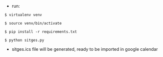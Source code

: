 - run:

`$ virtualenv venv`

`$ source venv/bin/activate`

`$ pip install -r requirements.txt`

`$ python sitges.py`

- sitges.ics file will be generated, ready to be imported in google calendar
